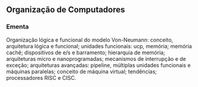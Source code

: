 ## Organização de Computadores

### Ementa

Organização lógica e funcional do modelo Von-Neumann: conceito, arquitetura lógica e funcional; unidades funcionais: ucp, memória; memória cachê; dispositivos de e/s e barramento; hierarquia de memória; arquiteturas micro e nanoprogramadas; mecanismos de interrupção e de exceção; arquiteturas avançadas: pipeline, múltiplas unidades funcionais e máquinas paralelas; conceito de máquina virtual; tendências; processadores RISC e CISC.
